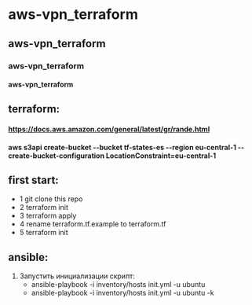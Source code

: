 # aws-vpn_terraform
## aws-vpn_terraform
### aws-vpn_terraform
#### aws-vpn_terraform

## terraform:
#### https://docs.aws.amazon.com/general/latest/gr/rande.html
#### aws s3api create-bucket --bucket tf-states-es --region eu-central-1 --create-bucket-configuration LocationConstraint=eu-central-1

## first start:
* 1 git clone this repo
* 2 terraform init
* 3 terraform apply
* 4 rename terraform.tf.example to terraform.tf
* 5 terraform init

## ansible: 

1. Запустить инициализации скрипт:
   * ansible-playbook -i inventory/hosts init.yml -u ubuntu
   * ansible-playbook -i inventory/hosts init.yml -u ubuntu -k
